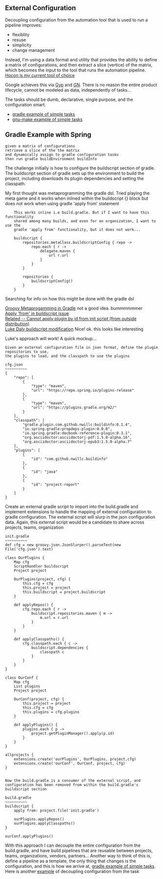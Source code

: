 External Configuration
---
Decoupling configuration from the automation tool that is used to run a pipeline improves:  

* flexiblity  
* resuse  
* simplicity  
* change management  

Instead, I'm using a data format and utility that provides the ability to define a matrix of configurations, 
and then extract a slice (vertice) of the matrix, which becomes the input to the tool that
runs the automation pipeline. [Hocon is my current tool of choice](https://github.com/138over/woo-utils/blob/master/src/doc/woo-config.md)  

Google achieves this via [Gyp](https://gyp.gsrc.io) and [GN](https://chromium.googlesource.com/chromium/src/tools/gn/).  There is no reason the entire product lifecycle, cannot be modeled as data, independently of tasks...

The tasks should be dumb, declarative, single purpose, and the configuration smart. 

* [gradle example of simple tasks](https://github.com/138over/woo-docs/blob/master/src/workspaces/gradle.tasks.md)  
* [gnu-make  example of simple tasks](https://github.com/138over/woo-docs/blob/master/src/workspaces/makefile.target.md)  

Gradle Example with Spring
---
```
given a matrix of configurations
retrieve a slice of the the matrix
and dynamically assign to gradle configuration tasks
then run gradle buildEnvironment buildInfo
```

The challenge initially is how to configure the buildscript section of gradle. 
The buildscript section of gradle sets up the environment to build the project, including downloads its plugin dependencies and setting the classpath.  

My first thought was metaprogramming the gradle dsl. Tried playing the meta 
game and it works when inlined within the buildscript {} block but does not 
work when using gradle 'apply from' statement

```
    This works inline i.e build.gradle. But if I want to have this functionality 
    shared among many builds, and even for an organization, I want to use the 
    gradle 'apply from' functionality, but it does not work... 

    buildscript {
        repositories.metaClass.buildscriptConfig { repo ->
            repo.each { r ->
                delegate.maven {
                    url r.url
                }
            }
        }

        repositories {
            buildscriptConfig()
        }
    }
```

Searching for info on how this might be done with the gradle dsl  

[Groovy Metaprogamming in Gradle](https://github.com/gradle/gradle/issues/2173) not a good idea. bummmmmmer   
[Apply 'from' in buildscript issue](https://github.com/gradle/kotlin-dsl/issues/497)   
[Related -- Cannot apply plugin by id from init script (from outside distribution)](https://github.com/gradle/gradle/issues/1322)   
[Luke Daly buildscript modification](https://discuss.gradle.org/t/how-can-you-use-an-init-script-to-specify-a-repo-dependency-for-a-plugin-jar-but-allow-version-to-be-configured-in-builds-root-project/5416/4)  Nice! ok. this looks like interesting   

Luke's approach will work!  A quick mockup...  

```
Given an external configuration file in json format, define the plugin repositories to use, 
the plugins to load, and the classpath to use the plugins

cfg.json
~~~~~~~~~~
{
    "repo": [ 
        {
            "type": "maven",
            "url": "https://repo.spring.io/plugins-release"
        },
        {
            "type": "maven",
            "url": "https://plugins.gradle.org/m2/"
        }
    ],
    "classpath": [
        "gradle.plugin.com.github.nwillc:buildinfo:0.1.4",
        "io.spring.gradle:propdeps-plugin:0.0.8",
        "io.spring.gradle:docbook-reference-plugin:0.3.1",
        "org.asciidoctor:asciidoctorj-pdf:1.5.0-alpha.16",
        "org.asciidoctor:asciidoctorj-epub3:1.5.0-alpha.7"
    ],
    "plugins": [
        {
            "id": "com.github.nwillc.buildinfo"
        },
        {
            "id": "java"
        },
        {
            "id": "project-report"
        }
    ]
}
```

Create an external gradle script to import into the build.gradle and implement 
extensions to handle the mapping of external configuration to gradle configuration.
The external script will slurp in the json configuration data. Again, this external
script would be a candidate to share across projects, teams, organization

```
init.gradle
~~~~~~~~~~
def cfg = new groovy.json.JsonSlurper().parseText(new File('cfg.json').text)

class OurPlugins {
    Map cfg
    ScriptHandler buildscript
    Project project
    
    OurPlugins(project, cfg) {
        this.cfg = cfg
        this.project = project
        this.buildscript = project.buildscript
    }

    def applyRepos() {
        cfg.repo.each { r ->
            buildscript.repositories.maven { m ->
                m.url = r.url
            }
        }
    }

    def applyClasspaths() {
        cfg.classpath.each { c ->
            buildscript.dependencies {
                classpath c
            }
        }
    }
}

class OurConf {
    Map cfg
    List plugins
    Project project

    OurConf(project, cfg) {
        this.project = project
        this.cfg = cfg
        this.plugins = cfg.plugins
    }

    def applyPlugins() {
        plugins.each { p ->
            project.getPluginManager().apply(p.id)
        }
    }
}

allprojects {
    extensions.create('ourPlugins', OurPlugins, project,cfg)
    extensions.create('ourConf', OurConf, project, cfg)
}
```

```

Now the build.gradle is a consumer of the external script, and
configuration has been removed from within the build.gradle's buildscript section

build.gradle
~~~~~~~~~~
buildscript {
    apply from: project.file('init.gradle')

    ourPlugins.applyRepos()
    ourPlugins.applyClasspaths()
}

ourConf.applyPlugins()
```

With this approach I can decouple the entire configuration from the build.gradle, and have build pipelines that are reusable between projects, teams, organizations, vendors, partners... Another way to think of this is, define a pipeline as a template, the only thing that changes is the configuration, and this is how we arrive at, [gradle  example of simple tasks](https://github.com/138over/woo-docs/blob/master/src/workspaces/gradle.tasks.md). Here is another [example](https://github.com/138over/woo-gradle-plugin/blob/master/src/test/groovy/com/qbalsoftware/gradle/BuildLogicFunctionalSpec.groovy) of decoupling configuration from the task


